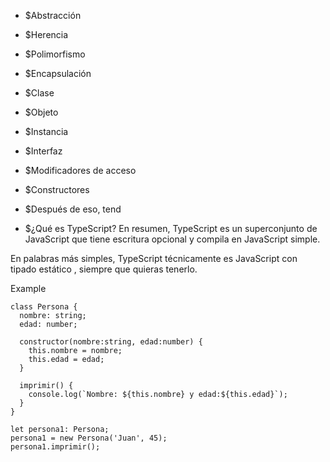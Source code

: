 
* $Abstracción
* $Herencia
* $Polimorfismo
* $Encapsulación
* $Clase
* $Objeto
* $Instancia
* $Interfaz
* $Modificadores de acceso
* $Constructores
* $Después de eso, tend


* $¿Qué es TypeScript?
En resumen, TypeScript es un superconjunto de JavaScript que tiene escritura opcional y compila en JavaScript simple.

En palabras más simples, TypeScript técnicamente es JavaScript con tipado estático , siempre que quieras tenerlo.


Example
```
class Persona {
  nombre: string;
  edad: number;

  constructor(nombre:string, edad:number) {
    this.nombre = nombre;
    this.edad = edad;
  }

  imprimir() {
    console.log(`Nombre: ${this.nombre} y edad:${this.edad}`);
  }
}

let persona1: Persona;
persona1 = new Persona('Juan', 45);
persona1.imprimir();

```
